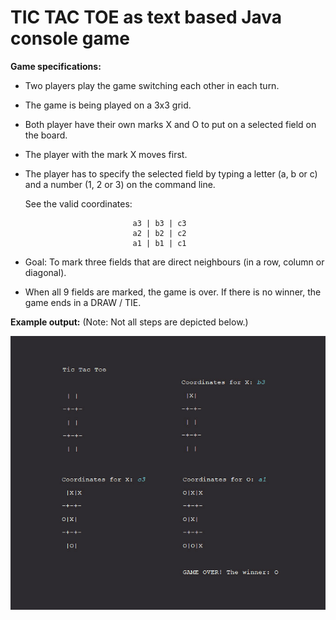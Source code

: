 # TIC TAC TOE as text based Java console game

**Game specifications:**

  - Two players play the game switching each other in each turn.
  - The game is being played on a 3x3 grid.
  - Both player have their own marks X and O to put on a selected field on the board.
  - The player with the mark X moves first.
  - The player has to specify the selected field by typing a letter (a, b or c) and a number (1, 2 or 3) on the command line.
  
    See the valid coordinates:
    
                                a3 | b3 | c3
                                a2 | b2 | c2
                                a1 | b1 | c1

  - Goal: To mark three fields that are direct neighbours (in a row, column or diagonal).
  - When all 9 fields are marked, the game is over. If there is no winner, the game ends in a DRAW / TIE.

  **Example output:**
  (Note: Not all steps are depicted below.)

  ![TicTacToe output example](/screenshots/tictactoe_gameplay.jpg)
